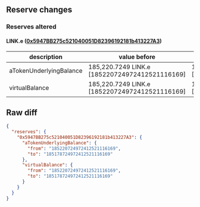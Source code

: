 ## Reserve changes

### Reserves altered

#### LINK.e ([0x5947BB275c521040051D82396192181b413227A3](https://snowtrace.io/address/0x5947BB275c521040051D82396192181b413227A3))

| description | value before | value after |
| --- | --- | --- |
| aTokenUnderlyingBalance | 185,220.7249 LINK.e [185220724972412521116169] | 185,178.7249 LINK.e [185178724972412521116169] |
| virtualBalance | 185,220.7249 LINK.e [185220724972412521116169] | 185,178.7249 LINK.e [185178724972412521116169] |


## Raw diff

```json
{
  "reserves": {
    "0x5947BB275c521040051D82396192181b413227A3": {
      "aTokenUnderlyingBalance": {
        "from": "185220724972412521116169",
        "to": "185178724972412521116169"
      },
      "virtualBalance": {
        "from": "185220724972412521116169",
        "to": "185178724972412521116169"
      }
    }
  }
}
```